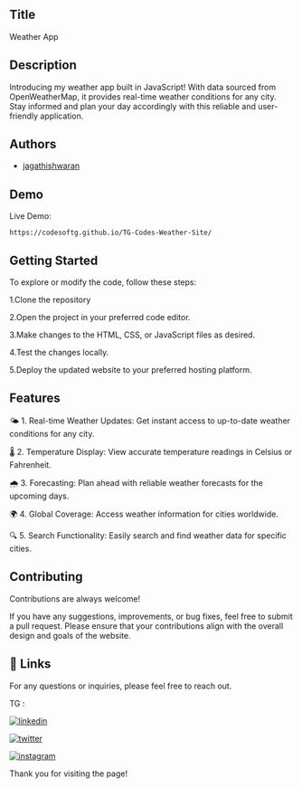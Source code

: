
## Title

Weather App
## Description 

Introducing my weather app built in JavaScript! With data sourced from OpenWeatherMap, it provides real-time weather conditions for any city. Stay informed and plan your day accordingly with this reliable and user-friendly application.
## Authors

- [jagathishwaran](https://www.github.com/jagathishwaran) 


## Demo

Live Demo:

    https://codesoftg.github.io/TG-Codes-Weather-Site/
## Getting Started

To explore or modify the code, follow these steps:

1.Clone the repository

2.Open the project in your preferred code editor.

3.Make changes to the HTML, CSS, or JavaScript files as desired.

4.Test the changes locally.

5.Deploy the updated website to your preferred hosting platform.


## Features

🌤️ 1.️ Real-time Weather Updates: Get instant access to up-to-date weather conditions for any city.

🌡️ 2.️ Temperature Display: View accurate temperature readings in Celsius or Fahrenheit.

🌧️ 3.️ Forecasting: Plan ahead with reliable weather forecasts for the upcoming days.

🌍 4.️ Global Coverage: Access weather information for cities worldwide.

🔍 5.️ Search Functionality: Easily search and find weather data for specific cities.




## Contributing

Contributions are always welcome!

If you have any suggestions, improvements, or bug fixes, feel free to submit a pull request. Please ensure that your contributions align with the overall design and goals of the website. 


## 🔗 Links

For any questions or inquiries, please feel free to reach out. 

TG :

[![linkedin](https://img.shields.io/badge/linkedin-0A66C2?style=for-the-badge&logo=linkedin&logoColor=white)](https://www.linkedin.com/in/tg2691/)


[![twitter](https://img.shields.io/badge/twitter-1DA1F2?style=for-the-badge&logo=twitter&logoColor=white)](https://twitter.com/tg_262001)

[![instagram](https://img.shields.io/badge/instagram-E4405F?style=for-the-badge&logo=instagram&logoColor=white)](https://instagram.com/_tg.26_)


Thank you for visiting the page!
